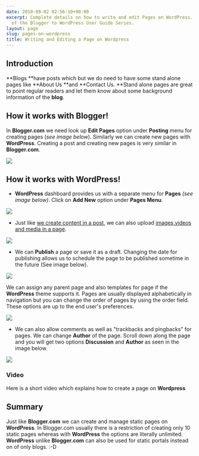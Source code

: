 ```yaml
---
date: 2010-09-02 02:56:10+00:00
excerpt: Complete details on how to write and edit Pages on WordPress. This is a part
  of the Blogger to WordPress User Guide Series.
layout: page
slug: pages-on-wordpress
title: Writing and Editing a Page on Wordpress
---
```


## Introduction


**Blogs **have posts which but we do need to have some stand alone pages like **About Us **and **Contact Us. **Stand alone pages are great to point regular readers and let them know about some background information of the **blog**.


## How it works with Blogger!


In **Blogger.com** we need look up **Edit Pages** option under **Posting** menu for creating pages (_see image below_). Similarly we can create new pages with **WordPress**. Creating a post and creating new pages is very similar in **Blogger.com**.

[![](https://rtcamp.com/wp-content/uploads/2010/08/Create-page-blogger-to-wp.png)](http://bloggertowp.org/?attachment_id=1498)


## How it works with WordPress!





	
  * **WordPress** dashboard provides us with a separate menu for **Pages** _(see image below)_. Click on **Add New** option under **Pages Menu**.


[![](https://rtcamp.com/wp-content/uploads/2010/08/addnew-page-blogger-to-wp.png)](http://bloggertowp.org/?attachment_id=1497)



	
  * Just like [we create content in a post](http://bloggertowp.org/writing-and-editing-a-post-on-wordpress/), we can also upload [images,videos and media in a page](http://bloggertowp.org/managing-media-files-with-wordpress/).


[![](https://rtcamp.com/wp-content/uploads/2010/08/add-new-page-blogger-to-wp.png)](http://bloggertowp.org/?attachment_id=1496)



	
  * We can **Publish** a page or save it as a draft. Changing the date for publishing allows us to schedule the page to be published sometime in the future (See image below).


[![](https://rtcamp.com/wp-content/uploads/2010/08/publish-options-blogger-to-wp.png)](http://bloggertowp.org/?attachment_id=1495)

We can assign any parent page and also templates for page if the **WordPress** theme supports it. Pages are usually displayed alphabetically in navigation but you can change the order of pages by using the order field. These options are up to the end user's preferences.

[![](https://rtcamp.com/wp-content/uploads/2010/08/page-attributes-blogger-to-wp.png)](http://bloggertowp.org/?attachment_id=1494)



	
  * We can also allow comments as well as "trackbacks and pingbacks" for pages. We can change **Author** of the page. Scroll down along the page and you will get two options **Discussion** and **Author** as seen in the image below.


[![](https://rtcamp.com/wp-content/uploads/2010/08/discussion-pages-blogger-to-wp.png)](http://bloggertowp.org/?attachment_id=1493)


### Video


Here is a short video which explains how to create a page on **Wordpress**


## Summary


Just like **Blogger.com** we can create and manage static pages on **WordPress**. In Blogger.com usually there is a restriction of creating only 10 static pages whereas with **WordPress** the options are literally unlimited. **WordPress** unlike **Blogger.com** can also be used for static portals instead on of only blogs. :-D
